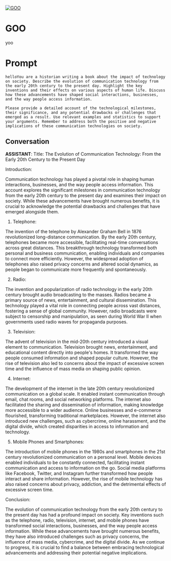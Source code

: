 
[![GOO](https://flow-prompt-covers.s3.us-west-1.amazonaws.com/icon/illustrative/illus_1.png)]()
# GOO 
yoo

# Prompt

```
helloYou are a historian writing a book about the impact of technology on society. Describe the evolution of communication technology from the early 20th century to the present day. Highlight the key inventions and their effects on various aspects of human life. Discuss how these advancements have shaped social interactions, businesses, and the way people access information.

Please provide a detailed account of the technological milestones, their significance, and any potential drawbacks or challenges that emerged as a result. Use relevant examples and statistics to support your arguments. Remember to address both the positive and negative implications of these communication technologies on society.
```

## Conversation

**ASSISTANT**: Title: The Evolution of Communication Technology: From the Early 20th Century to the Present Day



Introduction:

Communication technology has played a pivotal role in shaping human interactions, businesses, and the way people access information. This account explores the significant milestones in communication technology from the early 20th century to the present day and examines their impact on society. While these advancements have brought numerous benefits, it is crucial to acknowledge the potential drawbacks and challenges that have emerged alongside them.



1. Telephone:

The invention of the telephone by Alexander Graham Bell in 1876 revolutionized long-distance communication. By the early 20th century, telephones became more accessible, facilitating real-time conversations across great distances. This breakthrough technology transformed both personal and business communication, enabling individuals and companies to connect more efficiently. However, the widespread adoption of telephones also raised privacy concerns and altered social dynamics, as people began to communicate more frequently and spontaneously.



2. Radio:

The invention and popularization of radio technology in the early 20th century brought audio broadcasting to the masses. Radios became a primary source of news, entertainment, and cultural dissemination. This technology played a vital role in connecting people across vast distances, fostering a sense of global community. However, radio broadcasts were subject to censorship and manipulation, as seen during World War II when governments used radio waves for propaganda purposes.



3. Television:

The advent of television in the mid-20th century introduced a visual element to communication. Television brought news, entertainment, and educational content directly into people's homes. It transformed the way people consumed information and shaped popular culture. However, the rise of television also led to concerns about the impact of excessive screen time and the influence of mass media on shaping public opinion.



4. Internet:

The development of the internet in the late 20th century revolutionized communication on a global scale. It enabled instant communication through email, chat rooms, and social networking platforms. The internet also facilitated the sharing and dissemination of information, making knowledge more accessible to a wider audience. Online businesses and e-commerce flourished, transforming traditional marketplaces. However, the internet also introduced new challenges, such as cybercrime, online harassment, and the digital divide, which created disparities in access to information and technology.



5. Mobile Phones and Smartphones:

The introduction of mobile phones in the 1980s and smartphones in the 21st century revolutionized communication on a personal level. Mobile devices enabled individuals to be constantly connected, facilitating instant communication and access to information on the go. Social media platforms like Facebook, Twitter, and Instagram further transformed how people interact and share information. However, the rise of mobile technology has also raised concerns about privacy, addiction, and the detrimental effects of excessive screen time.



Conclusion:

The evolution of communication technology from the early 20th century to the present day has had a profound impact on society. Key inventions such as the telephone, radio, television, internet, and mobile phones have transformed social interactions, businesses, and the way people access information. While these advancements have brought numerous benefits, they have also introduced challenges such as privacy concerns, the influence of mass media, cybercrime, and the digital divide. As we continue to progress, it is crucial to find a balance between embracing technological advancements and addressing their potential negative implications.


